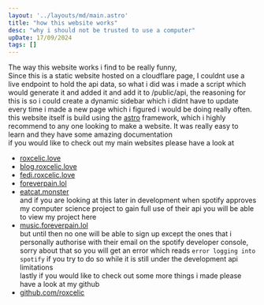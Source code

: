 ```yaml
---
layout: '../layouts/md/main.astro'
title: "how this website works"
desc: "why i should not be trusted to use a computer"
upDate: 17/09/2024
tags: []
---
```

The way this website works i find to be really funny,<br>
Since this is a static website hosted on a cloudflare page, I couldnt use a live endpoint to hold the api data, so what i did was i made a script which would generate it and added it and add it to /public/api, the reasoning for this is so i could create a dynamic sidebar which i didnt have to update every time i made a new page which i figured i would be doing really often.<br>
this website itself is build using the [astro](//astro.build) framework, which i highly recommend to any one looking to make a website. It was really easy to learn and they have some amazing documentation<br>
if you would like to check out my main websites please have a look at
- [roxcelic.love](//roxcelic.love)
- [blog.roxcelic.love](//blog.roxcelic.love)
- [fedi.roxcelic.love](fedi.roxcelic.love)
- [foreverpain.lol](//foreverpain.lol)
- [eatcat.monster](//eatcat.monster)<br>
and if you are looking at this later in development when spotify approves my computer science project to gain full use of their api you will be able to view my project here
- [music.foreverpain.lol](//music.foreverpain.lol)<br>
but until then no one will be able to sign up except the ones that i personally authorise with their email on the spotify developer console, sorry about that so you will get an error which reads `error logging into spotify` if you try to do so while it is still under the development api limitations<br>
lastly if you would like to check out some more things i made please have a look at my github
- [github.com/roxcelic](//github.com/roxcelic)